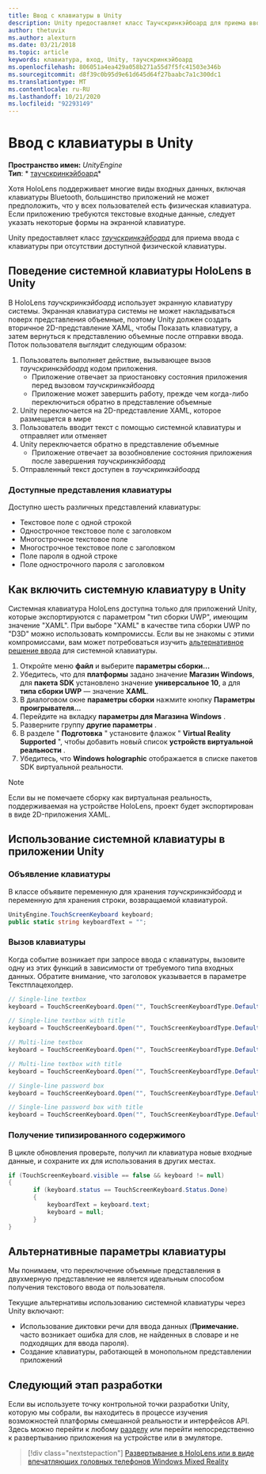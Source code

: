 ```yaml
---
title: Ввод с клавиатуры в Unity
description: Unity предоставляет класс Таучскринкэйбоард для приема ввода с клавиатуры при отсутствии доступной физической клавиатуры.
author: thetuvix
ms.author: alexturn
ms.date: 03/21/2018
ms.topic: article
keywords: клавиатура, вход, Unity, таучскринкэйбоард
ms.openlocfilehash: 806051a4ea429a058b271a55d7f5fc41503e346b
ms.sourcegitcommit: d8f39c0b95d9e61d645d64f27baabc7a1c300dc1
ms.translationtype: MT
ms.contentlocale: ru-RU
ms.lasthandoff: 10/21/2020
ms.locfileid: "92293149"
---
```

# <a name="keyboard-input-in-unity"></a>Ввод с клавиатуры в Unity

**Пространство имен:** *UnityEngine*<br>
 **Тип**: * [таучскринкэйбоард](https://docs.unity3d.com/ScriptReference/TouchScreenKeyboard.html)*

Хотя HoloLens поддерживает многие виды входных данных, включая клавиатуры Bluetooth, большинство приложений не может предположить, что у всех пользователей есть физическая клавиатура. Если приложению требуются текстовые входные данные, следует указать некоторые формы на экранной клавиатуре.

Unity предоставляет класс *[таучскринкэйбоард](https://docs.unity3d.com/ScriptReference/TouchScreenKeyboard.html)* для приема ввода с клавиатуры при отсутствии доступной физической клавиатуры.

## <a name="hololens-system-keyboard-behavior-in-unity"></a>Поведение системной клавиатуры HoloLens в Unity

В HoloLens *таучскринкэйбоард* использует экранную клавиатуру системы. Экранная клавиатура системы не может накладываться поверх представления объемные, поэтому Unity должен создать вторичное 2D-представление XAML, чтобы Показать клавиатуру, а затем вернуться к представлению объемные после отправки ввода. Поток пользователя выглядит следующим образом:
1. Пользователь выполняет действие, вызывающее вызов *таучскринкэйбоард* кодом приложения.
    * Приложение отвечает за приостановку состояния приложения перед вызовом *таучскринкэйбоард*
    * Приложение может завершить работу, прежде чем когда-либо переключиться обратно в представление объемные
2. Unity переключается на 2D-представление XAML, которое размещается в мире
3. Пользователь вводит текст с помощью системной клавиатуры и отправляет или отменяет
4. Unity переключается обратно в представление объемные
    * Приложение отвечает за возобновление состояния приложения после завершения *таучскринкэйбоард*
5. Отправленный текст доступен в *таучскринкэйбоард*

### <a name="available-keyboard-views"></a>Доступные представления клавиатуры

Доступно шесть различных представлений клавиатуры:
* Текстовое поле с одной строкой
* Однострочное текстовое поле с заголовком
* Многострочное текстовое поле
* Многострочное текстовое поле с заголовком
* Поле пароля в одной строке
* Поле однострочного пароля с заголовком

## <a name="how-to-enable-the-system-keyboard-in-unity"></a>Как включить системную клавиатуру в Unity

Системная клавиатура HoloLens доступна только для приложений Unity, которые экспортируются с параметром "тип сборки UWP", имеющим значение "XAML". При выборе "XAML" в качестве типа сборки UWP по "D3D" можно использовать компромиссы. Если вы не знакомы с этими компромиссами, вам может потребоваться изучить [альтернативное решение ввода](#alternative-keyboard-options) для системной клавиатуры.
1. Откройте меню **файл** и выберите **параметры сборки...**
2. Убедитесь, что для **платформы** задано значение **Магазин Windows**, для **пакета SDK** установлено значение **универсальное 10**, а для **типа сборки UWP** — значение **XAML**.
3. В диалоговом окне **параметры сборки** нажмите кнопку **Параметры проигрывателя...**
4. Перейдите на вкладку **параметры для Магазина Windows** .
5. Разверните группу **другие параметры** .
6. В разделе " **Подготовка** " установите флажок " **Virtual Reality Supported** ", чтобы добавить новый список **устройств виртуальной реальности** .
7. Убедитесь, что **Windows holographic** отображается в списке пакетов SDK виртуальной реальности.

>[!NOTE]
>Если вы не помечаете сборку как виртуальная реальность, поддерживаемая на устройстве HoloLens, проект будет экспортирован в виде 2D-приложения XAML.

## <a name="using-the-system-keyboard-in-your-unity-app"></a>Использование системной клавиатуры в приложении Unity

### <a name="declare-the-keyboard"></a>Объявление клавиатуры

В классе объявите переменную для хранения *таучскринкэйбоард* и переменную для хранения строки, возвращаемой клавиатурой.

```cs
UnityEngine.TouchScreenKeyboard keyboard;
public static string keyboardText = "";
```

### <a name="invoke-the-keyboard"></a>Вызов клавиатуры

Когда событие возникает при запросе ввода с клавиатуры, вызовите одну из этих функций в зависимости от требуемого типа входных данных. Обратите внимание, что заголовок указывается в параметре Текстплацехолдер.

```cs
// Single-line textbox
keyboard = TouchScreenKeyboard.Open("", TouchScreenKeyboardType.Default, false, false, false, false);

// Single-line textbox with title
keyboard = TouchScreenKeyboard.Open("", TouchScreenKeyboardType.Default, false, false, false, false, "Single-line title");

// Multi-line textbox
keyboard = TouchScreenKeyboard.Open("", TouchScreenKeyboardType.Default, false, true, false, false);

// Multi-line textbox with title
keyboard = TouchScreenKeyboard.Open("", TouchScreenKeyboardType.Default, false, true, false, false, "Multi-line Title");

// Single-line password box
keyboard = TouchScreenKeyboard.Open("", TouchScreenKeyboardType.Default, false, false, true, false);

// Single-line password box with title
keyboard = TouchScreenKeyboard.Open("", TouchScreenKeyboardType.Default, false, false, true, false, "Secure Single-line Title");
```

### <a name="retrieve-typed-contents"></a>Получение типизированного содержимого

В цикле обновления проверьте, получил ли клавиатура новые входные данные, и сохраните их для использования в других местах.

```cs
if (TouchScreenKeyboard.visible == false && keyboard != null)
{
       if (keyboard.status == TouchScreenKeyboard.Status.Done)
       {
           keyboardText = keyboard.text;
           keyboard = null;
       }
}
```

## <a name="alternative-keyboard-options"></a>Альтернативные параметры клавиатуры

Мы понимаем, что переключение объемные представления в двухмерную представление не является идеальным способом получения текстового ввода от пользователя.

Текущие альтернативы использованию системной клавиатуры через Unity включают:
* Использование диктовки речи для ввода данных (<b>Примечание.</b> часто возникает ошибка для слов, не найденных в словаре и не подходящих для ввода пароля).
* Создание клавиатуры, работающей в монопольном представлении приложений

## <a name="next-development-checkpoint"></a>Следующий этап разработки

Если вы используете точку контрольной точки разработки Unity, которую мы собрали, вы находитесь в процессе изучения возможностей платформы смешанной реальности и интерфейсов API. Здесь можно перейти к любому [разделу](unity-development-overview.md#3-platform-capabilities-and-apis) или перейти непосредственно к развертыванию приложения на устройстве или в эмуляторе.

> [!div class="nextstepaction"]
> [Развертывание в HoloLens или в виде впечатляющих головных телефонов Windows Mixed Reality](../platform-capabilities-and-apis/using-visual-studio.md)
